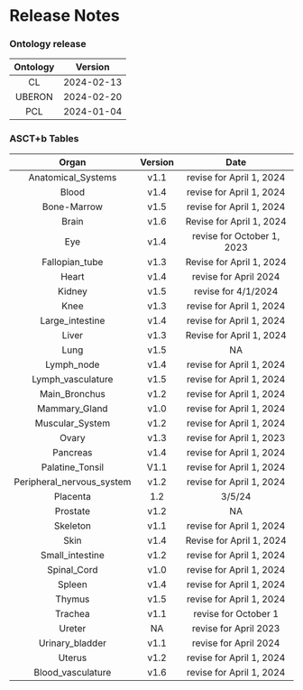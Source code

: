 
Release Notes
=============

### Ontology release

|Ontology|Version|
| :---: | :---: |
|CL|2024-02-13|
|UBERON|2024-02-20|
|PCL|2024-01-04|

### ASCT+b Tables

|Organ|Version|Date|
| :---: | :---: | :---: |
|Anatomical_Systems|v1.1|revise for April 1, 2024|
|Blood|v1.4|revise for April 1, 2024|
|Bone-Marrow|v1.5|revise for April 1, 2024|
|Brain|v1.6|Revise for April 1, 2024|
|Eye|v1.4|revise for October 1, 2023|
|Fallopian_tube|v1.3|Revise for April 1, 2024|
|Heart|v1.4|revise for April 2024|
|Kidney|v1.5|revise for 4/1/2024|
|Knee|v1.3|revise for April 1, 2024|
|Large_intestine|v1.4|revise for April 1, 2024|
|Liver|v1.3|Revise for April 1, 2024|
|Lung|v1.5|NA|
|Lymph_node|v1.4|revise for April 1, 2024|
|Lymph_vasculature|v1.5|revise for April 1, 2024|
|Main_Bronchus|v1.2|revise for April 1, 2024|
|Mammary_Gland|v1.0|revise for April 1, 2024|
|Muscular_System|v1.2|revise for April 1, 2024|
|Ovary|v1.3|revise for April 1, 2023|
|Pancreas|v1.4|revise for April 1, 2024|
|Palatine_Tonsil|V1.1|revise for April 1, 2024|
|Peripheral_nervous_system|v1.2|revise for April 1, 2024|
|Placenta|1.2|3/5/24|
|Prostate|v1.2|NA|
|Skeleton|v1.1|revise for April 1, 2024|
|Skin|v1.4|Revise for April 1, 2024|
|Small_intestine|v1.2|revise for April 1, 2024|
|Spinal_Cord|v1.0|revise for April 1, 2024|
|Spleen|v1.4|revise for April 1, 2024|
|Thymus|v1.5|revise for April 1, 2024|
|Trachea|v1.1|revise for October 1|
|Ureter|NA|revise for April 2023|
|Urinary_bladder|v1.1|revise for April 2024|
|Uterus|v1.2|revise for April 1, 2024|
|Blood_vasculature|v1.6|revise for April 1, 2024|
